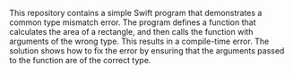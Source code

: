 This repository contains a simple Swift program that demonstrates a common type mismatch error. The program defines a function that calculates the area of a rectangle, and then calls the function with arguments of the wrong type. This results in a compile-time error. The solution shows how to fix the error by ensuring that the arguments passed to the function are of the correct type.